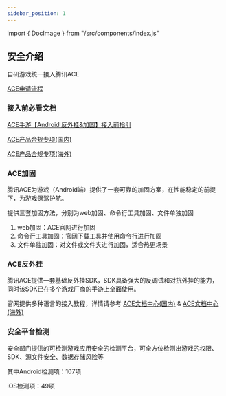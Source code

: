 ```yaml
---
sidebar_position: 1
---
```


 import { DocImage } from "/src/components/index.js"

## 安全介绍

自研游戏统一接入腾讯ACE

[ACE申请流程](https://qaq.com/docs/services/solution/flow/ACE接入流程)

### 接入前必看文档

[ACE手游【Android 反外挂&加固】接入前指引](https://docs.qq.com/doc/DYnh3R3dJc0lmSlBS)

[ACE产品合规专项(国内)](https://docs.qq.com/doc/DY0xnQnFRRnVpRmJj)

[ACE产品合规专项(海外)](https://docs.qq.com/doc/DY0hSTWhyQ0N5cnBj)

### ACE加固

腾讯ACE为游戏（Android端）提供了一套可靠的加固方案，在性能稳定的前提下，为游戏保驾护航。

提供三套加固方法，分别为web加固、命令行工具加固、文件单独加固

1. web加固：ACE官网进行加固
2. 命令行工具加固：官网下载工具并使用命令行进行加固
3. 文件单独加固：对文件或文件夹进行加固，适合热更场景

### ACE反外挂

腾讯ACE提供一套基础反外挂SDK，SDK具备强大的反调试和对抗外挂的能力，同时该SDK已在多个游戏厂商的手游上全面使用。

官网提供多种语言的接入教程，详情请参考 [ACE文档中心(国内)](https://www.anticheatexpert.com/#/doc-center/47019c9bb902d424632782311957ec29073f3ec4)   &  [ACE文档中心(海外)](https://intl.anticheatexpert.com/#/doc-center/a9216d0754927abc46e65b5409a32f5d0683b16d)

### 安全平台检测

安全部门提供的可检测游戏应用安全的检测平台，可全方位检测出游戏的权限、SDK、源文件安全、数据存储风险等

其中Android检测项：107项

iOS检测项：49项

